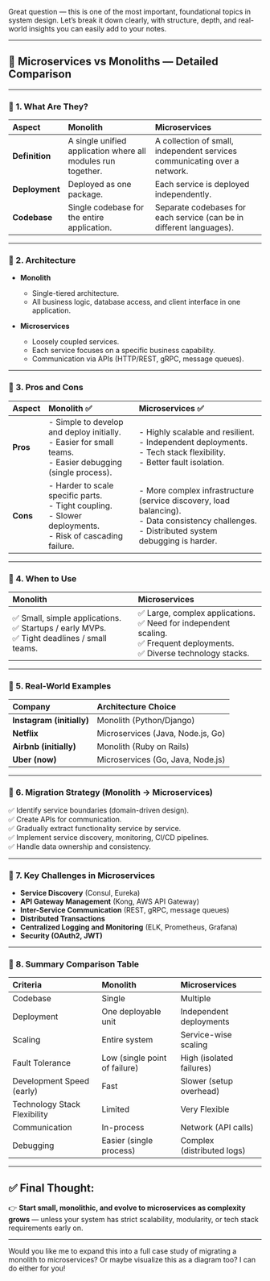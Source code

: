 Great question — this is one of the most important, foundational topics in system design. Let’s break it down clearly, with structure, depth, and real-world insights you can easily add to your notes.

---

## 📖 Microservices vs Monoliths — Detailed Comparison

---

### 📌 1. What Are They?

| Aspect           | Monolith                                                | Microservices                                                    |
|:----------------|:--------------------------------------------------------|:-----------------------------------------------------------------|
| **Definition**    | A single unified application where all modules run together. | A collection of small, independent services communicating over a network. |
| **Deployment**    | Deployed as one package.                                | Each service is deployed independently.                          |
| **Codebase**      | Single codebase for the entire application.              | Separate codebases for each service (can be in different languages). |

---

### 📌 2. Architecture

- **Monolith**
  - Single-tiered architecture.
  - All business logic, database access, and client interface in one application.
  
- **Microservices**
  - Loosely coupled services.
  - Each service focuses on a specific business capability.
  - Communication via APIs (HTTP/REST, gRPC, message queues).

---

### 📌 3. Pros and Cons

| Aspect               | Monolith ✅                                         | Microservices ✅                                         |
|:--------------------|:----------------------------------------------------|:--------------------------------------------------------|
| **Pros**              | - Simple to develop and deploy initially. <br> - Easier for small teams. <br> - Easier debugging (single process). | - Highly scalable and resilient. <br> - Independent deployments. <br> - Tech stack flexibility. <br> - Better fault isolation. |
| **Cons**              | - Harder to scale specific parts. <br> - Tight coupling. <br> - Slower deployments. <br> - Risk of cascading failure. | - More complex infrastructure (service discovery, load balancing). <br> - Data consistency challenges. <br> - Distributed system debugging is harder. |

---

### 📌 4. When to Use

| Monolith                          | Microservices                         |
|:----------------------------------|:--------------------------------------|
| ✅ Small, simple applications.<br>✅ Startups / early MVPs.<br>✅ Tight deadlines / small teams. | ✅ Large, complex applications.<br>✅ Need for independent scaling.<br>✅ Frequent deployments.<br>✅ Diverse technology stacks. |

---

### 📌 5. Real-World Examples

| Company        | Architecture Choice |
|:---------------|:-------------------|
| **Instagram (initially)** | Monolith (Python/Django) |
| **Netflix**                | Microservices (Java, Node.js, Go) |
| **Airbnb (initially)**     | Monolith (Ruby on Rails) |
| **Uber (now)**             | Microservices (Go, Java, Node.js) |

---

### 📌 6. Migration Strategy (Monolith → Microservices)
✅ Identify service boundaries (domain-driven design).  
✅ Create APIs for communication.  
✅ Gradually extract functionality service by service.  
✅ Implement service discovery, monitoring, CI/CD pipelines.  
✅ Handle data ownership and consistency.

---

### 📌 7. Key Challenges in Microservices
- **Service Discovery** (Consul, Eureka)
- **API Gateway Management** (Kong, AWS API Gateway)
- **Inter-Service Communication** (REST, gRPC, message queues)
- **Distributed Transactions**
- **Centralized Logging and Monitoring** (ELK, Prometheus, Grafana)
- **Security (OAuth2, JWT)**

---

### 📌 8. Summary Comparison Table

| Criteria             | Monolith               | Microservices            |
|:---------------------|:----------------------|:-------------------------|
| Codebase              | Single                 | Multiple                  |
| Deployment            | One deployable unit    | Independent deployments   |
| Scaling               | Entire system          | Service-wise scaling      |
| Fault Tolerance        | Low (single point of failure) | High (isolated failures) |
| Development Speed (early) | Fast               | Slower (setup overhead)   |
| Technology Stack Flexibility | Limited         | Very Flexible             |
| Communication         | In-process             | Network (API calls)       |
| Debugging              | Easier (single process) | Complex (distributed logs) |

---

## ✅ Final Thought:
👉 **Start small, monolithic, and evolve to microservices as complexity grows** — unless your system has strict scalability, modularity, or tech stack requirements early on.

---

Would you like me to expand this into a full case study of migrating a monolith to microservices? Or maybe visualize this as a diagram too? I can do either for you!
